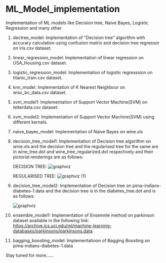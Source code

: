 # ML_Model_implementation
Implementation of ML models like Decision tree, Naive Bayes, Logistic Regression and many other

1) dectree_model: Implementation of "Decision tree" algorithm with accurary calculation using confusion matrix and decision tree regressor on iris.csv dataset.

2) linear_regression_model: Implementation of linear regression on USA_Housing.csv dataset.

3) logistic_regression_model: Implementation of logistic regresssion on titanic_train.csv dataset.

4) knn_model: Implementation of K Nearest Neighbour on wisc_bc_data.csv dataset.

5) svm_model1: Implementation of Support Vector Machine(SVM) on letterdata.csv dataset.

6) svm_model2: Implementation of Support Vector Machine(SVM) using different kernels.

7) naive_bayes_model: Implementation of Naive Bayes on wine.xls

8) decision_tree_model1: Implementation of Decision tree algorithm on wine.xls and the decision tree and the regularised tree for the same are in wine_tree.dot and wine_tree_regularized.dot respectively and their pictorial renderings are as follows:
     
     DECISION TREE:
   ![graphviz](https://user-images.githubusercontent.com/91108386/151822154-42c46e5e-4a63-425b-b6c8-55e5beb70f1f.png)
    
     REGULARISED TREE:
   ![graphviz (1)](https://user-images.githubusercontent.com/91108386/151822721-1fa9db40-78c4-4a5f-b23e-5a12d5340cbe.png)
  
9) decision_tree_model2: Implementation of Decision tree on pima-indians-diabetes-1.data and the decision tree is in the diabetes_tree.dot and is as follows:
     
     ![graphviz](https://user-images.githubusercontent.com/91108386/152107094-b8e07db0-2bc9-4330-a3bd-311b8648b55e.png)
 
10) ensemble_model1: Implementation of Ensemnle method on parkinson dataset available in the following link:
                 https://archive.ics.uci.edu/ml/machine-learning-databases/parkinsons/parkinsons.data
            
11) bagging_boosting_model: Implementatioon of Bagging Boosting on pima-indians-diabetes-1.data

  
  

Stay tuned for more......
